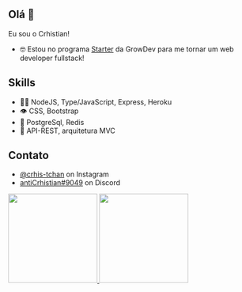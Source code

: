 ## Olá 👋
Eu sou o Crhistian!


- 🤓 Estou no programa [Starter](https://www.growdev.com.br/starter) da GrowDev para me tornar um web developer fullstack! 

## Skills
- 👨‍💻 NodeJS, Type/JavaScript, Express, Heroku
- 👁️ CSS, Bootstrap
- 💾 PostgreSql, Redis
- 💭 API-REST, arquitetura MVC

## Contato
- [@crhis-tchan](https://www.instagram.com/crhis_tchan/) on Instagram
- [antiCrhistian#9049](./) on Discord

<div>
<a href="https://github.com/Crhist0">
<img height="180em" src="https://github-readme-stats.vercel.app/api/top-langs/?username=Crhist0&layout=compact&langs_count=7&theme=onedark"/>
<img height="180em" src="https://github-readme-stats.vercel.app/api?username=Crhist0&show_icons=true&theme=onedark&include_all_commits=true&count_private=true"/>
</div>
  
  

